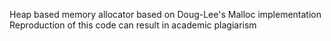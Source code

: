 Heap based memory allocator based on Doug-Lee's Malloc implementation
Reproduction of this code can result in academic plagiarism
